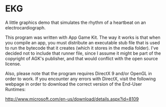 # EKG
 A little graphics demo that simulates the rhythm of a heartbeat on an electrocardiograph.

This program was written with App Game Kit.  The way it works is that when you compile an app, you must distribute an executable stub file that is used to run the bytecode that it creates (which it stores in the media folder).  I've decided not to include that runner file, since I assume it might be part of the copyright of AGK's publisher, and that would conflict with the open source license.

Also, please note that the program requires DirectX 9 and/or OpenGL in order to work.  If you encounter any errors with DirectX, visit the following webpage in order to download the correct version of the End-User Runtimes:

http://www.microsoft.com/en-us/download/details.aspx?id=8109